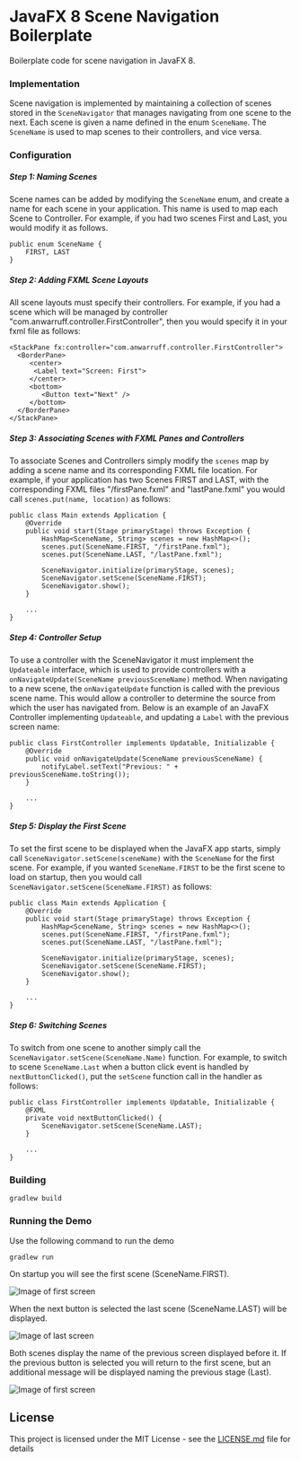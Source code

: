 # JavaFX 8 Scene Navigation Boilerplate

Boilerplate code for scene navigation in JavaFX 8. 

### Implementation 

Scene navigation is implemented by maintaining a collection of scenes stored in the `SceneNavigator` that manages
navigating from one scene to the next. Each scene is given a name defined in the enum `SceneName`. The `SceneName` is
used to map scenes to their controllers, and vice versa.


### Configuration 

##### Step 1: Naming Scenes

Scene names can be added by modifying the `SceneName` enum, and create a name for each scene in your application.  This name is used to map each
 Scene to Controller. For example, if you had two scenes First and Last, you would modify it as follows.
```
public enum SceneName {
    FIRST, LAST
}
``` 

##### Step 2: Adding FXML Scene Layouts
All scene layouts must specify their controllers. For example, if you had a scene which will be managed
by controller "com.anwarruff.controller.FirstController", then you would specify it in your fxml file as follows:
```
<StackPane fx:controller="com.anwarruff.controller.FirstController">
  <BorderPane>
     <center>
      <Label text="Screen: First">
     </center>
     <bottom>
        <Button text="Next" />
     </bottom>
  </BorderPane>
</StackPane>

```


##### Step 3: Associating Scenes with FXML Panes and Controllers

To associate Scenes and Controllers simply modify the `scenes` map by adding a scene name and its corresponding 
FXML file location. For example, if your application has two Scenes FIRST and LAST, with the corresponding FXML files 
"/firstPane.fxml" and "lastPane.fxml" you would call `scenes.put(name, location)` as follows:
```
public class Main extends Application {
    @Override
    public void start(Stage primaryStage) throws Exception {
        HashMap<SceneName, String> scenes = new HashMap<>();
        scenes.put(SceneName.FIRST, "/firstPane.fxml");
        scenes.put(SceneName.LAST, "/lastPane.fxml");

        SceneNavigator.initialize(primaryStage, scenes);
        SceneNavigator.setScene(SceneName.FIRST);
        SceneNavigator.show();
    }
    
    ...
}
```

##### Step 4: Controller Setup 

To use a controller with the SceneNavigator it must implement the `Updateable` interface, which is used to provide 
controllers with a `onNavigateUpdate(SceneName previousSceneName)` method. When navigating to a new scene, the 
`onNavigateUpdate` function is called with the previous scene name. This would allow a controller to determine the 
source from which the user has navigated from. Below is an example of an JavaFX Controller implementing `Updateable`, 
and updating a `Label` with the previous screen name:
```
public class FirstController implements Updatable, Initializable {
    @Override
    public void onNavigateUpdate(SceneName previousSceneName) {
        notifyLabel.setText("Previous: " + previousSceneName.toString());
    }
    
    ...
}

```

##### Step 5: Display the First Scene

To set the first scene to be displayed when the JavaFX app starts, simply call `SceneNavigator.setScene(sceneName)`
 with the `SceneName` for the first scene. 
For example, if you wanted `SceneName.FIRST` to be the first scene to load on startup, then you would call 
`SceneNavigator.setScene(SceneName.FIRST)` as follows:
```
public class Main extends Application {
    @Override
    public void start(Stage primaryStage) throws Exception {
        HashMap<SceneName, String> scenes = new HashMap<>();
        scenes.put(SceneName.FIRST, "/firstPane.fxml");
        scenes.put(SceneName.LAST, "/lastPane.fxml");

        SceneNavigator.initialize(primaryStage, scenes);
        SceneNavigator.setScene(SceneName.FIRST);
        SceneNavigator.show();
    }
    
    ...
}
```
 
##### Step 6: Switching Scenes

To switch from one scene to another simply call the `SceneNavigator.setScene(SceneName.Name)` function. For example, 
to switch to scene `SceneName.Last` when a button click event is handled by `nextButtonClicked()`, put the `setScene`
function call in the handler as follows: 
```
public class FirstController implements Updatable, Initializable {
    @FXML
    private void nextButtonClicked() {
        SceneNavigator.setScene(SceneName.LAST);
    }
    
    ...
}
```


### Building

```
gradlew build
```

### Running the Demo
Use the following command to run the demo 
```
gradlew run
```
On startup you will see the first scene (SceneName.FIRST). 

![Image of first screen](http://anwarruff.com/wp-content/uploads/2017/08/first-1-e1502024078532.png)

When the next button is selected the last scene (SceneName.LAST) will be displayed. 

![Image of last screen](http://anwarruff.com/wp-content/uploads/2017/08/second_1.png)

Both scenes display the name of the previous screen displayed before it. If the previous button is selected
you will return to the first scene, but an additional message will be displayed naming the previous stage (Last).

![Image of first screen](http://anwarruff.com/wp-content/uploads/2017/08/first_2.png)

## License

This project is licensed under the MIT License - see the [LICENSE.md](LICENSE.md) file for details



